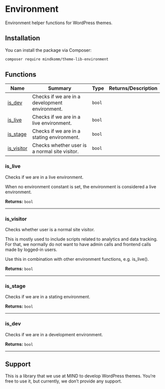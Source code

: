 # Environment

Environment helper functions for WordPress themes.

## Installation

You can install the package via Composer:

```bash
composer require mindkomm/theme-lib-environment
```

## Functions

| Name | Summary | Type | Returns/Description |
| --- | --- | --- | --- |
| [is_dev](#is_dev) | Checks if we are in a development environment. | `bool` |  |
| [is_live](#is_live) | Checks if we are in a live environment. | `bool` |  |
| [is_stage](#is_stage) | Checks if we are in a stating environment. | `bool` |  |
| [is_visitor](#is_visitor) | Checks whether user is a normal site visitor. | `bool` |  |

### is\_live

<p class="summary">Checks if we are in a live environment.</p>

When no environment constant is set, the environment is considered a live environment.

**Returns:** `bool` 

---

### is\_visitor

<p class="summary">Checks whether user is a normal site visitor.</p>

This is mostly used to include scripts related to analytics and data tracking. For that, we normally do not want
to have admin calls and frontend calls made by logged-in users.

Use this in combination with other environment functions, e.g. is_live().

**Returns:** `bool` 

---

### is\_stage

<p class="summary">Checks if we are in a stating environment.</p>

**Returns:** `bool` 

---

### is\_dev

<p class="summary">Checks if we are in a development environment.</p>

**Returns:** `bool` 

---

## Support

This is a library that we use at MIND to develop WordPress themes. You’re free to use it, but currently, we don’t provide any support. 
